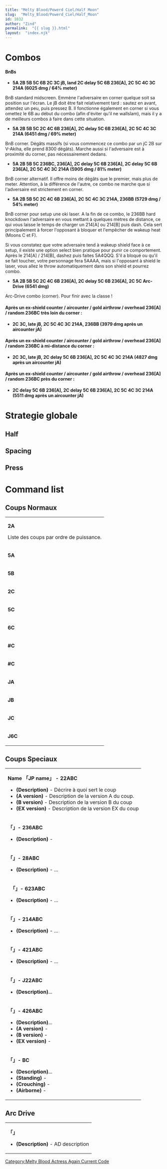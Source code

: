 ```yaml
---
title: "Melty Blood/Powerd Ciel/Half Moon"
slug:  "Melty_Blood/Powerd_Ciel/Half_Moon"
id: 1832
author: "Zind"
permalink:  "{{ slug }}.html"
layout:  "index.njk"
---
```


# Combos

#### BnBs

- **5A 2B 5B 5C 6B 2C 3C jB, land 2C delay 5C 6B 236\[A\], 2C 5C 4C 3C
  214A (6025 dmg / 64% meter)**

  
BnB standard midscreen. Emmène l'adversaire en corner quelque soit sa
position sur l'écran. Le jB doit être fait relativement tard : sautez en
avant, attendez un peu, puis pressez B. Il fonctionne également en
corner si vous omettez le 6B au début du combo (afin d'éviter qu'il ne
wallslam), mais il y a de meilleurs combos à faire dans cette situation.

- **5A 2B 5B 5C 2C 4C 6B 236\[A\], 2C delay 5C 6B 236\[A\], 2C 5C 4C 3C
  214A (6451 dmg / 69% meter)**

  
BnB corner. Dégâts massifs (si vous commencez ce combo par un jC 2B sur
V-Akiha, elle prend 8300 dégâts). Marche aussi si l'adversaire est à
proximité du corner, pas nécessairement dedans.

- **5A 2B 5B 5C 236BC, 236\[A\], 2C delay 5C 6B 236\[A\], 2C delay 5C 6B
  236\[A\], 2C 5C 4C 3C 214A (5905 dmg / 81% meter)**

  
BnB corner alternatif. Il offre moins de dégâts que le premier, mais
plus de meter. Attention, à la différence de l'autre, ce combo ne marche
que si l'adversaire est strictement en corner.

- **5A 2B 5B 5C 2C 4C 6B 236\[A\], 2C 5C 4C 3C 214A, 236BB (5729 dmg /
  54% meter)**

  
BnB corner pour setup une oki laser. A la fin de ce combo, le 236BB hard
knockdown l'adversaire en vous mettant à quelques mètres de distance, ce
qui vous laisse le temps de charger un 214\[A\] ou 214\[B\] puis dash.
Cela sert principalement à forcer l'opposant à bloquer et l'empêcher de
wakeup heat (Moons C et F).

Si vous constatez que votre adversaire tend à wakeup shield face à ce
setup, il existe une option select bien pratique pour punir ce
comportement. Après le 214\[A\] / 214\[B\], dashez puis faites 5A4QQQ.
S'il a bloqué ou qu'il se fait toucher, votre personnage fera 5AAAA,
mais si l'opposant à shield le laser, vous allez le throw
automatiquement dans son shield et pourrez combo.

- **5A 2B 5B 5C 2C 4C 6B 236\[A\], 2C delay 5C 6B 236\[A\], 2C 5C
  Arc-Drive (6541 dmg)**

  
Arc-Drive combo (corner). Pour finir avec la classe !

#### Après un ex-shield counter / aircounter / gold airthrow / overhead 236\[A\] / random 236BC très loin du corner :

- **2C 3C, late jB, 2C 5C 4C 3C 214A, 236BB (3979 dmg après un
  aircounter jA)**

#### Après un ex-shield counter / aircounter / gold airthrow / overhead 236\[A\] / random 236BC à mi-distance du corner :

- **2C 3C, late jB, 2C delay 5C 6B 236\[A\], 2C 5C 4C 3C 214A (4827 dmg
  après un aircounter jA)**

#### Après un ex-shield counter / aircounter / gold airthrow / overhead 236\[A\] / random 236BC près du corner :

- **2C delay 5C 6B 236\[A\], 2C delay 5C 6B 236\[A\], 2C 5C 4C 3C 214A
  (5511 dmg après un aircounter jA)**

# Strategie globale

## Half

## Spacing

## Press

# Command list

## Coups Normaux

<table>
<tbody>
<tr class="odd">
<td><p><strong>2A</strong></p>
<p>Liste des coups par ordre de puissance.</p></td>
</tr>
<tr class="even">
<td><p><strong>5A</strong></p></td>
</tr>
<tr class="odd">
<td><p><strong>5B</strong></p></td>
</tr>
<tr class="even">
<td><p><strong>2C</strong></p></td>
</tr>
<tr class="odd">
<td><p><strong>5C</strong></p></td>
</tr>
<tr class="even">
<td><p><strong>6C</strong></p></td>
</tr>
<tr class="odd">
<td><p><strong>#C</strong></p></td>
</tr>
<tr class="even">
<td><p><strong>#C</strong></p></td>
</tr>
<tr class="odd">
<td><p><strong>JA</strong></p></td>
</tr>
<tr class="even">
<td><p><strong>JB</strong></p></td>
</tr>
<tr class="odd">
<td><p><strong>JC</strong></p></td>
</tr>
<tr class="even">
<td><p><strong>J6C</strong></p></td>
</tr>
</tbody>
</table>

## Coups Speciaux

<table>
<tbody>
<tr class="odd">
<td><p><strong>Name 「JP name」 - 22ABC</strong></p>
<ul>
<li><strong>(Description)</strong> - Décrire à quoi sert le coup</li>
<li><strong>(A version)</strong> - Description de la version A du
coup.</li>
<li><strong>(B version)</strong> - Description de la version B du
coup</li>
<li><strong>(EX version)</strong> - Description de la version EX du
coup</li>
</ul></td>
</tr>
<tr class="even">
<td><p><strong>「」- 236ABC</strong></p>
<ul>
<li><strong>(Description)</strong> -</li>
</ul></td>
</tr>
<tr class="odd">
<td><p><strong>「」- 28ABC</strong></p>
<ul>
<li><strong>(Description)</strong> - ...</li>
</ul></td>
</tr>
<tr class="even">
<td><p><strong>　「」- 623ABC</strong></p>
<ul>
<li><strong>(Description)</strong> - ...</li>
</ul></td>
</tr>
<tr class="odd">
<td><p><strong>「」- 214ABC</strong></p>
<ul>
<li><strong>(Description)</strong> - ...</li>
</ul></td>
</tr>
<tr class="even">
<td><p><strong>「」- 421ABC</strong></p>
<ul>
<li><strong>(Description)</strong> - ...</li>
</ul></td>
</tr>
<tr class="odd">
<td><p><strong>「」- J22ABC</strong></p>
<ul>
<li><strong>(Description)</strong>...</li>
</ul></td>
</tr>
<tr class="even">
<td><p><strong>「」- 426ABC</strong></p>
<ul>
<li><strong>(Description)</strong>...</li>
<li><strong>(A version)</strong> -</li>
<li><strong>(B version)</strong> -</li>
<li><strong>(EX version)</strong> -</li>
</ul></td>
</tr>
<tr class="odd">
<td><p><strong>「」- BC</strong></p>
<ul>
<li><strong>(Description)</strong>...</li>
<li><strong>(Standing)</strong> -</li>
<li><strong>(Crouching)</strong> -</li>
<li><strong>(Airborne)</strong> -</li>
</ul></td>
</tr>
</tbody>
</table>

## Arc Drive

<table>
<tbody>
<tr class="odd">
<td><p><strong>「」</strong></p>
<ul>
<li><strong>(Description)</strong> - AD description</li>
</ul></td>
</tr>
</tbody>
</table>

[Category:Melty Blood Actress Again Current
Code](Category:Melty_Blood_Actress_Again_Current_Code "wikilink")
